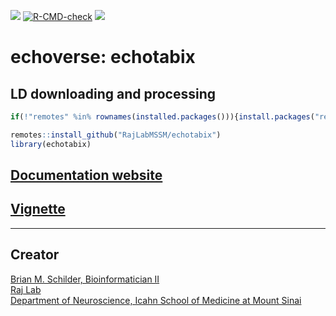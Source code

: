 <!-- badges: start -->
<!-- badger::badge_codecov() -->
<!-- badger::badge_last_commit()  -->
<!-- badger::badge_license() -->

[![](https://codecov.io/gh/RajLabMSSM/echotabix/branch/main/graph/badge.svg)](https://codecov.io/gh/RajLabMSSM/echotabix)
[![R-CMD-check](https://github.com/RajLabMSSM/echotabix/workflows/R-full/badge.svg)](https://github.com/RajLabMSSM/echotabix/actions)
[![](https://img.shields.io/github/last-commit/RajLabMSSM/echotabix.svg)](https://github.com/RajLabMSSM/echotabix/commits/main)
<!-- badges: end -->

# echoverse: echotabix

## LD downloading and processing

``` r
if(!"remotes" %in% rownames(installed.packages())){install.packages("remotes")}

remotes::install_github("RajLabMSSM/echotabix")
library(echotabix)
```

## [Documentation website](https://rajlabmssm.github.io/echotabix/)

## [Vignette](https://rajlabmssm.github.io/echotabix/articles/echotabix)

<hr>

## Creator

<a href="https://bschilder.github.io/BMSchilder/" target="_blank">Brian
M. Schilder, Bioinformatician II</a>  
<a href="https://rajlab.org" target="_blank">Raj Lab</a>  
<a href="https://icahn.mssm.edu/about/departments/neuroscience" target="_blank">Department
of Neuroscience, Icahn School of Medicine at Mount Sinai</a>
